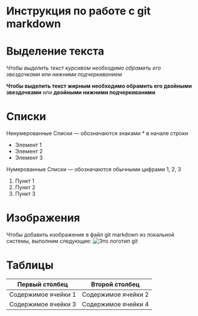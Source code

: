 # Инструкция по работе с git markdown

# Выделение текста
*Чтобы выделить текст курсивом необходимо обрамить его звездочками* или _нижними подчеркиванием_ 

**Чтобы выделить текст жирным необходимо обрамить его двойными звездочками** или __двойными нижними подчеркиваними__


# Списки
Ненумерованные Списки — обозначаются знаками * в начале строки
* Элемент 1
* Элемент 2
* Элемент 3

Нумерованные Списки — обозначаются обычными
цифрами 1, 2, 3
1. Пункт 1
2. Пункт 2
3. Пункт 3

# Изображения

Чтобы добавить изображение в файл git markdown из локальной системы, выполним следующие:
![Это логотип git](Git-logo.png)

# Таблицы

 Первый столбец | Второй столбец 
----------------|------------------
 Содержимое ячейки 1 | Содержимое ячейки 2 
 Содержимое ячейки 3 | Содержимое ячейки 4 